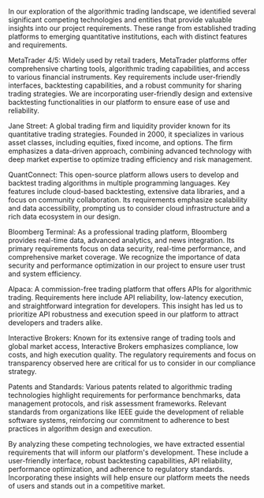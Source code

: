 In our exploration of the algorithmic trading landscape, we identified several significant competing technologies and entities that provide valuable insights into our project requirements. These range from established trading platforms to emerging quantitative institutions, each with distinct features and requirements.

MetaTrader 4/5: Widely used by retail traders, MetaTrader platforms offer comprehensive charting tools, algorithmic trading capabilities, and access to various financial instruments. Key requirements include user-friendly interfaces, backtesting capabilities, and a robust community for sharing trading strategies. We are incorporating user-friendly design and extensive backtesting functionalities in our platform to ensure ease of use and reliability.

Jane Street: A global trading firm and liquidity provider known for its quantitative trading strategies. Founded in 2000, it specializes in various asset classes, including equities, fixed income, and options. The firm emphasizes a data-driven approach, combining advanced technology with deep market expertise to optimize trading efficiency and risk management.

QuantConnect: This open-source platform allows users to develop and backtest trading algorithms in multiple programming languages. Key features include cloud-based backtesting, extensive data libraries, and a focus on community collaboration. Its requirements emphasize scalability and data accessibility, prompting us to consider cloud infrastructure and a rich data ecosystem in our design.

Bloomberg Terminal: As a professional trading platform, Bloomberg provides real-time data, advanced analytics, and news integration. Its primary requirements focus on data security, real-time performance, and comprehensive market coverage. We recognize the importance of data security and performance optimization in our project to ensure user trust and system efficiency.

Alpaca: A commission-free trading platform that offers APIs for algorithmic trading. Requirements here include API reliability, low-latency execution, and straightforward integration for developers. This insight has led us to prioritize API robustness and execution speed in our platform to attract developers and traders alike.

Interactive Brokers: Known for its extensive range of trading tools and global market access, Interactive Brokers emphasizes compliance, low costs, and high execution quality. The regulatory requirements and focus on transparency observed here are critical for us to consider in our compliance strategy.

Patents and Standards: Various patents related to algorithmic trading technologies highlight requirements for performance benchmarks, data management protocols, and risk assessment frameworks. Relevant standards from organizations like IEEE guide the development of reliable software systems, reinforcing our commitment to adherence to best practices in algorithm design and execution.

By analyzing these competing technologies, we have extracted essential requirements that will inform our platform's development. These include a user-friendly interface, robust backtesting capabilities, API reliability, performance optimization, and adherence to regulatory standards. Incorporating these insights will help ensure our platform meets the needs of users and stands out in a competitive market.
